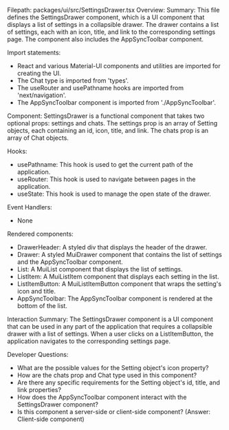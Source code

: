 Filepath: packages/ui/src/SettingsDrawer.tsx
Overview: Summary:
This file defines the SettingsDrawer component, which is a UI component that displays a list of settings in a collapsible drawer. The drawer contains a list of settings, each with an icon, title, and link to the corresponding settings page. The component also includes the AppSyncToolbar component.

Import statements:
- React and various Material-UI components and utilities are imported for creating the UI.
- The Chat type is imported from 'types'.
- The useRouter and usePathname hooks are imported from 'next/navigation'.
- The AppSyncToolbar component is imported from './AppSyncToolbar'.

Component:
SettingsDrawer is a functional component that takes two optional props: settings and chats. The settings prop is an array of Setting objects, each containing an id, icon, title, and link. The chats prop is an array of Chat objects.

Hooks:
- usePathname: This hook is used to get the current path of the application.
- useRouter: This hook is used to navigate between pages in the application.
- useState: This hook is used to manage the open state of the drawer.

Event Handlers:
- None

Rendered components:
- DrawerHeader: A styled div that displays the header of the drawer.
- Drawer: A styled MuiDrawer component that contains the list of settings and the AppSyncToolbar component.
- List: A MuiList component that displays the list of settings.
- ListItem: A MuiListItem component that displays each setting in the list.
- ListItemButton: A MuiListItemButton component that wraps the setting's icon and title.
- AppSyncToolbar: The AppSyncToolbar component is rendered at the bottom of the list.

Interaction Summary:
The SettingsDrawer component is a UI component that can be used in any part of the application that requires a collapsible drawer with a list of settings. When a user clicks on a ListItemButton, the application navigates to the corresponding settings page.

Developer Questions:
- What are the possible values for the Setting object's icon property?
- How are the chats prop and Chat type used in this component?
- Are there any specific requirements for the Setting object's id, title, and link properties?
- How does the AppSyncToolbar component interact with the SettingsDrawer component?
- Is this component a server-side or client-side component? (Answer: Client-side component)

